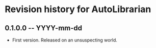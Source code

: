 # Revision history for AutoLibrarian

## 0.1.0.0 -- YYYY-mm-dd

* First version. Released on an unsuspecting world.
